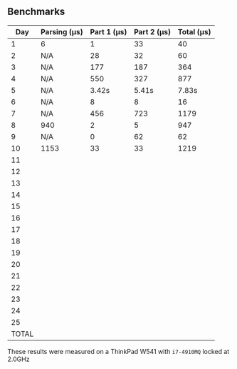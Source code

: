 ## Benchmarks

| Day   | Parsing (μs) | Part 1 (μs) | Part 2 (μs) | Total (μs) |
|-------|--------------|-------------|-------------|------------|
| 1     | 6            | 1           | 33          | 40         |
| 2     | N/A          | 28          | 32          | 60         |
| 3     | N/A          | 177         | 187         | 364        |
| 4     | N/A          | 550         | 327         | 877        |
| 5     | N/A          | 3.42s       | 5.41s       | 7.83s      |
| 6     | N/A          | 8           | 8           | 16         |
| 7     | N/A          | 456         | 723         | 1179       |
| 8     | 940          | 2           | 5           | 947        |
| 9     | N/A          | 0           | 62          | 62         |
| 10    | 1153         | 33          | 33          | 1219       |
| 11    |              |             |             |            |
| 12    |              |             |             |            |
| 13    |              |             |             |            |
| 14    |              |             |             |            |
| 15    |              |             |             |            |
| 16    |              |             |             |            |
| 17    |              |             |             |            |
| 18    |              |             |             |            |
| 19    |              |             |             |            |
| 20    |              |             |             |            |
| 21    |              |             |             |            |
| 22    |              |             |             |            |
| 23    |              |             |             |            |
| 24    |              |             |             |            |
| 25    |              |             |             |            |
| TOTAL |              |             |             |            |

These results were measured on a ThinkPad W541 with `i7-4910MQ` locked at 2.0GHz
